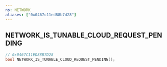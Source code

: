 ```yaml
---
ns: NETWORK
aliases: ["0x0467c11ed88b7d28"]
---
```

## NETWORK_IS_TUNABLE_CLOUD_REQUEST_PENDING

```c
// 0x0467C11ED88B7D28
bool NETWORK_IS_TUNABLE_CLOUD_REQUEST_PENDING();
```
